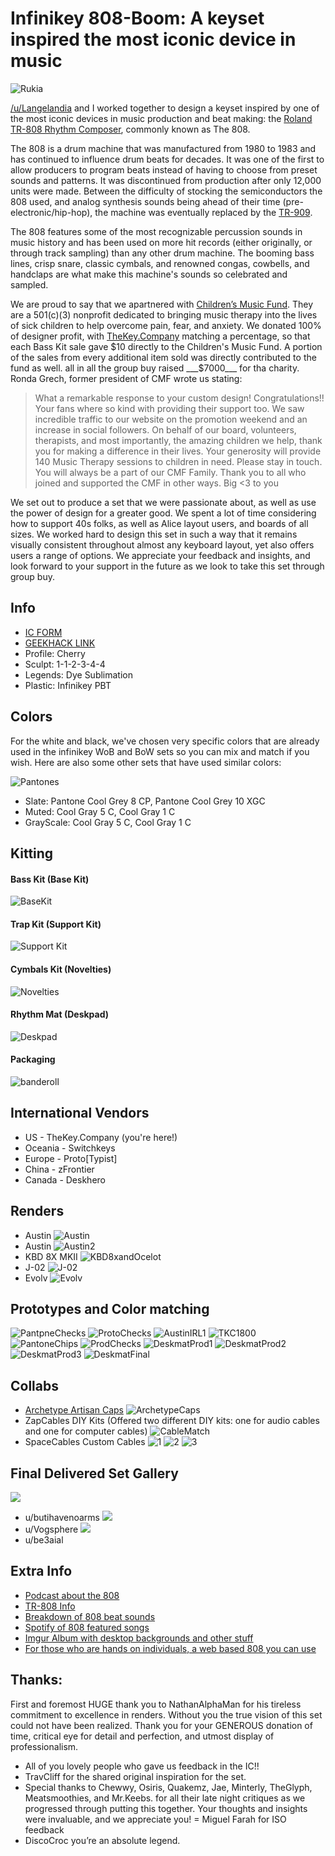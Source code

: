 # Infinikey 808-Boom: A keyset inspired the most iconic device in music

![Rukia](https://github.com/AndyDoering/Keyboards/blob/main/808-Boom/images/Rukia.jpeg)

[/u/Langelandia](https://www.reddit.com/u/Langelandia/) and I worked together to design a keyset inspired by one of the most iconic devices in music production and beat making: the [Roland TR-808 Rhythm Composer](https://en.wikipedia.org/wiki/Roland_TR-808), commonly known as The 808.

The 808 is a drum machine that was manufactured from 1980 to 1983 and has continued to influence drum beats for decades. It was one of the first to allow producers to program beats instead of having to choose from preset sounds and patterns. It was discontinued from production after only 12,000 units were made. Between the difficulty of stocking the semiconductors the 808 used, and analog synthesis sounds being ahead of their time (pre-electronic/hip-hop), the machine was eventually replaced by the [TR-909](https://en.wikipedia.org/wiki/Roland_TR-909).

The 808 features some of the most recognizable percussion sounds in music history and has been used on more hit records (either originally, or through track sampling) than any other drum machine. The booming bass lines, crisp snare, classic cymbals, and renowned congas, cowbells, and handclaps are what make this machine's sounds so celebrated and sampled.

We are proud to say that we apartnered with [Children’s Music Fund](https://www.thecmf.org/). They are a 501(c)(3) nonprofit dedicated to bringing music therapy into the lives of sick children to help overcome pain, fear, and anxiety. We donated 100% of designer profit, with [TheKey.Company](https://thekey.company/) matching a percentage, so that each Bass Kit sale gave $10 directly to the Children's Music Fund. A portion of the sales from every additional item sold was directly contributed to the fund as well. all in all the group buy raised ___$7000___ for tha charity. Ronda Grech, former president of CMF wrote us stating:

> What a remarkable response to your custom design! Congratulations!! Your fans where so kind with providing their support too. We saw incredible traffic to our website on the promotion weekend and an increase in social followers. On behalf of our board, volunteers, therapists, and most importantly, the amazing children we help, thank you for making a difference in their lives. Your generosity will provide 140 Music Therapy sessions to children in need. Please stay in touch. You will always be a part of our CMF Family. Thank you to all who joined and supported the CMF in other ways. Big <3 to you

We set out to produce a set that we were passionate about, as well as use the power of design for a greater good. We spent a lot of time considering how to support 40s folks, as well as Alice layout users, and boards of all sizes. We worked hard to design this set in such a way that it remains visually consistent throughout almost any keyboard layout, yet also offers users a range of options. We appreciate your feedback and insights, and look forward to your support in the future as we look to take this set through group buy.

## Info
- [IC FORM](https://docs.google.com/forms/d/e/1FAIpQLSeRoyXWSYCPGCJr3YPfFe_xvdyoDUvwU1I4chM3-wsihgSFkQ/viewform)
- [GEEKHACK LINK](https://geekhack.org/index.php?topic=107740.0)
- Profile: Cherry
- Sculpt: 1-1-2-3-4-4
- Legends: Dye Sublimation
- Plastic: Infinikey PBT

## Colors
For the white and black, we've chosen very specific colors that are already used in the infinikey WoB and BoW sets so you can mix and match if you wish. Here are also some other sets that have used similar colors:

![Pantones](https://github.com/AndyDoering/Keyboards/blob/main/808-Boom/images/pantones.jpg)

- Slate: Pantone Cool Grey 8 CP, Pantone Cool Grey 10 XGC
- Muted: Cool Gray 5 C, Cool Gray 1 C
- GrayScale: Cool Gray 5 C, Cool Gray 1 C

## Kitting
#### Bass Kit (Base Kit)
![BaseKit](https://github.com/AndyDoering/Keyboards/blob/main/808-Boom/images/basskit.png)
#### Trap Kit (Support Kit)
![Support Kit](https://github.com/AndyDoering/Keyboards/blob/main/808-Boom/images/trapkit.png)
#### Cymbals Kit (Novelties)
![Novelties](https://github.com/AndyDoering/Keyboards/blob/main/808-Boom/images/cymbalskit.png)
#### Rhythm Mat (Deskpad)
![Deskpad](https://github.com/AndyDoering/Keyboards/blob/main/808-Boom/images/deskmat.png)
#### Packaging
![banderoll](https://github.com/AndyDoering/Keyboards/blob/main/808-Boom/images/banderoll.jpeg)

## International Vendors
- US - TheKey.Company (you're here!)
- Oceania - Switchkeys
- Europe - Proto[Typist]
- China - zFrontier
- Canada - Deskhero

## Renders
- Austin
![Austin](https://github.com/AndyDoering/Keyboards/blob/main/808-Boom/images/AustinRender2.png)
- Austin
![Austin2](https://github.com/AndyDoering/Keyboards/blob/main/808-Boom/images/AustinRender.png)
- KBD 8X MKII
![KBD8xandOcelot](https://github.com/AndyDoering/Keyboards/blob/main/808-Boom/images/AustinIRL-2.png)
- J-02
![J-02](https://github.com/AndyDoering/Keyboards/blob/main/808-Boom/images/j-02.png)
- Evolv
![Evolv](https://github.com/AndyDoering/Keyboards/blob/main/808-Boom/images/evolv.jpeg)

## Prototypes and Color matching
![PantpneChecks](https://github.com/AndyDoering/Keyboards/blob/main/808-Boom/images/colorchecks.jpeg)
![ProtoChecks](https://github.com/AndyDoering/Keyboards/blob/main/808-Boom/images/20210416_105646.jpg)
![AustinIRL1](https://github.com/AndyDoering/Keyboards/blob/main/808-Boom/images/IRL-proto.jpeg)
![TKC1800](https://github.com/AndyDoering/Keyboards/blob/main/808-Boom/images/TKC1900.png)
![PantoneChips](https://github.com/AndyDoering/Keyboards/blob/main/808-Boom/images/ColorChips.jpg)
![ProdChecks](https://github.com/AndyDoering/Keyboards/blob/main/808-Boom/images/20210416_105646.jpg)
![DeskmatProd1](https://github.com/AndyDoering/Keyboards/blob/main/808-Boom/images/808_Process_1.png)
![DeskmatProd2](https://github.com/AndyDoering/Keyboards/blob/main/808-Boom/images/808_Process_2.png)
![DeskmatProd3](https://github.com/AndyDoering/Keyboards/blob/main/808-Boom/images/808_Process_3.png)
![DeskmatFinal](https://github.com/AndyDoering/Keyboards/blob/main/808-Boom/images/Final_808-boom_deskmat-1_1024x1024.jpg)

## Collabs
- [Archetype Artisan Caps](https://imgur.com/gallery/qwhm8q4)
![ArchetypeCaps](https://github.com/AndyDoering/Keyboards/blob/main/808-Boom/images/archetype_caps.jpg)
- ZapCables DIY Kits (Offered two different DIY kits: one for audio cables and one for computer cables)
![CableMatch](https://github.com/AndyDoering/Keyboards/blob/main/808-Boom/images/cable-test.jpeg)
- SpaceCables Custom Cables
![1](https://github.com/AndyDoering/Keyboards/blob/main/808-Boom/images/Cable-1.png)
![2](https://github.com/AndyDoering/Keyboards/blob/main/808-Boom/images/cable-2.png)
![3](https://github.com/AndyDoering/Keyboards/blob/main/808-Boom/images/cable-3.png)

## Final Delivered Set Gallery

![](https://github.com/AndyDoering/Keyboards/blob/main/808-Boom/images/20210621_034956.jpg)
- u/butihavenoarms
![](https://github.com/AndyDoering/Keyboards/blob/main/808-Boom/images/u:Vogsphere.jpg)
- u/Vogsphere
![](https://github.com/AndyDoering/Keyboards/blob/main/808-Boom/images/u:be3aial.jpg)
- u/be3aial
![]()
![]()
![]()
![]()
![]()
![]()

## Extra Info
- [Podcast about the 808](https://www.20k.org/episodes/808)
- [TR-808 Info](https://www.roland.com/us/products/rc_tr-808/)
- [Breakdown of 808 beat sounds](https://www.youtube.com/watch?v=E9NJ5ZIT0oc)
- [Spotify of 808 featured songs](https://open.spotify.com/playlist/4YvWA9d21E5kodI2v940bU?si=RSTycMyjSveoYTFl_qE3HA)
- [Imgur Album with desktop backgrounds and other stuff](https://imgur.com/a/G5l2wmD)
- [For those who are hands on individuals, a web based 808 you can use](https://io808.com/)

## Thanks: 
First and foremost HUGE thank you to NathanAlphaMan for his tireless commitment to excellence in renders. Without you the true vision of this set could not have been realized. Thank you for your GENEROUS donation of time, critical eye for detail and perfection, and utmost display of professionalism.
- All of you lovely people who gave us feedback in the IC!!
- TravCliff for the shared original inspiration for the set.
- Special thanks to Chewwy, Osiris, Quakemz, Jae, Minterly, TheGlyph, Meatsmoothies, and Mr.Keebs. for all their late night critiques as we progressed through putting this together. Your thoughts and insights were invaluable, and we appreciate you!
= Miguel Farah for ISO feedback
- DiscoCroc you’re an absolute legend.
